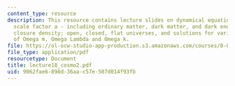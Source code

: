 ```yaml
---
content_type: resource
description: This resource contains lecture slides on dynamical equations for the
  scale factor a - including ordinary matter, dark matter, and dark energy, critical
  closure density; open, closed, flat universes, and solutions for various combinations
  of Omega m, Omega Lambda and Omega k.
file: https://ol-ocw-studio-app-production.s3.amazonaws.com/courses/8-033-relativity-fall-2006/9062fae6898d36aac57e507d014f93fb_lecture18_cosmo2.pdf
file_type: application/pdf
resourcetype: Document
title: lecture18_cosmo2.pdf
uid: 9062fae6-898d-36aa-c57e-507d014f93fb
---
```

